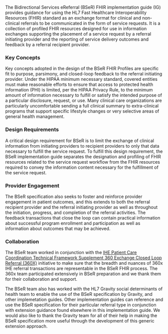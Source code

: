 The Bidirectional Services eReferral (BSeR) FHIR implementation guide (IG) provides guidance for using the HL7 Fast Healthcare Interoperability Resources (FHIR) standard as an exchange format for clinical and non-clinical referrals to be communicated in the form of service requests. It is a collection of profiled FHIR resources designed for use in information exchanges supporting the placement of a service request by a referral initiating provider and the reporting of service delivery outcomes and feedback by a referral recipient provider.

### Key Concepts

Key concepts adopted in the design of the BSeR FHIR Profiles are specific fit to purpose, parsimony, and closed-loop feedback to the referral initiating provider. Under the HIPAA minimum necessary standard, covered entities must make reasonable efforts to ensure that access to protected health information (PHI) is limited, per the HIPAA Privacy Rule, to the minimum amount of information necessary to fulfill or satisfy the intended purpose of a particular disclosure, request, or use. Many clinical care organizations are particularly uncomfortable sending a full clinical summary to extra-clinical programs that support specific lifestyle changes or very selective areas of general health management.

### Design Requirements

A critical design requirement for BSeR is to limit the exchange of clinical information from initiating providers to recipient providers to only that data necessary to fulfill the service request. To fulfill this design requirement, the BSeR implementation guide separates the designation and profiling of FHIR resources related to the service request workflow from the FHIR resources required to convey the information content necessary for the fulfillment of the service request.

### Provider Engagement

The BSeR specification also seeks to foster and reinforce provider engagement in patient outcomes, and this extends to both the referral recipient provider and the referral initiating provider as well as throughout the initiation, progress, and completion of the referral activities. The feedback transactions that close the loop can contain practical information about successful program enrollment and participation as well as information about outcomes that may be achieved.

### Collaboration

The BSeR team worked in conjunction with the [IHE Patient Care Coordination Technical Framework Supplement 360 Exchange Closed Loop Referral (360X)](https://www.ihe.net/uploadedFiles/Documents/PCC/IHE_PCC_Suppl_360X.pdf) initiative to make sure that the breadth and nuances of 360x IHE referral transactions are representable in the BSeR FHIR process. The 360x team participated extensively in BSeR preparation and we thank them for their collaboration and support.

The BSeR team also has worked with the HL7 Gravity social determinants of health team to enable the use of the BSeR specification by Gravity, and other implemetation guides. Other implementation guides can reference and use the BSeR specification for their particular referral type in conjunction with extension guidance found elsewhere in this implementation guide. We would also like to thank the Gravity team for all of their help in making the BSeR specification more useful through the development of this generic extension approach.